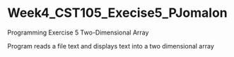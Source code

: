 # Week4_CST105_Execise5_PJomalon

Programming Exercise 5
Two-Dimensional Array

Program reads a file text and displays text into a two dimensional array
